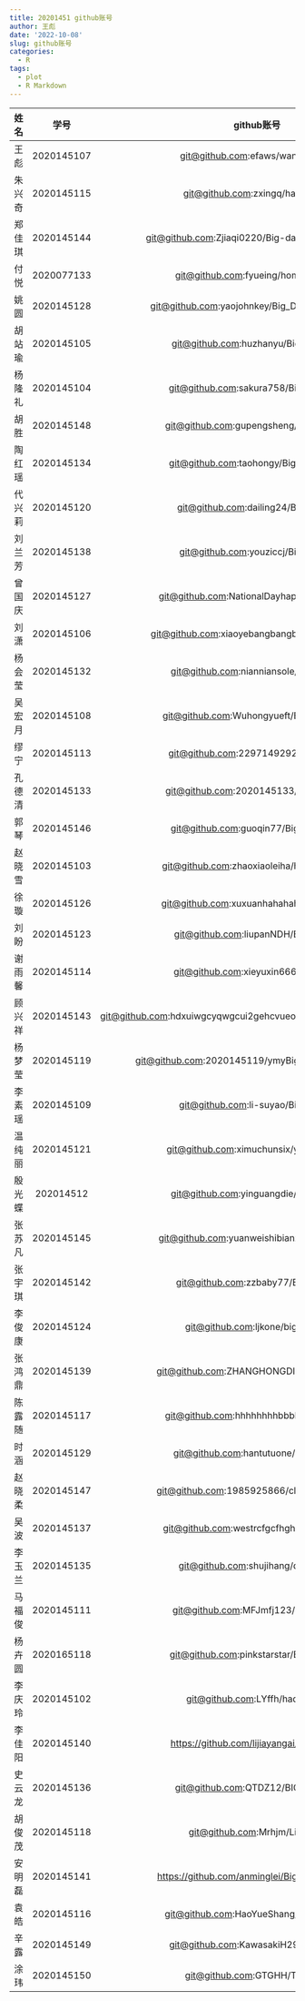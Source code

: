 ```yaml
---
title: 20201451 github账号
author: 王彪
date: '2022-10-08'
slug: github账号
categories:
  - R
tags:
  - plot
  - R Markdown
---
```

|  姓名  |    学号    |                          github账号                          |
| :----: | :--------: | :----------------------------------------------------------: |
|  王彪  | 2020145107 |              git@github.com:efaws/wangbiao.git               |
| 朱兴奇 | 2020145115 |               git@github.com:zxingq/hadoop.git               |
| 郑佳琪 | 2020145144 |       git@github.com:Zjiaqi0220/Big-data-homework.git        |
|  付悦  | 2020077133 |             git@github.com:fyueing/homework.git              |
|  姚圆  | 2020145128 |        git@github.com:yaojohnkey/Big_Data_program.git        |
| 胡站瑜 | 2020145105 |            git@github.com:huzhanyu/BigdataEx.git             |
| 杨隆礼 | 2020145104 |            git@github.com:sakura758/BigdataeX.git            |
|  胡胜  | 2020145148 |           git@github.com:gupengsheng/Big-data.git            |
| 陶红瑶 | 2020145134 |            git@github.com:taohongy/BigDataEx1.git            |
| 代兴莉 | 2020145120 |             git@github.com:dailing24/BigData.git             |
| 刘兰芳 | 2020145138 |             git@github.com:youziccj/BigData.git              |
| 曾国庆 | 2020145127 |         git@github.com:NationalDayhappy/Bigdata.git          |
|  刘潇  | 2020145106 |        git@github.com:xiaoyebangbangbang/BigData.git         |
| 杨会莹 | 2020145132 |           git@github.com:nianniansole/Bigdata.git            |
| 吴宏月 | 2020145108 |           git@github.com:Wuhongyueft/BigDataLX.git           |
|  缪宁  | 2020145113 |            git@github.com:2297149292/bigdata.git             |
| 孔德清 | 2020145133 |            git@github.com:2020145133/big-data.git            |
|  郭琴  | 2020145146 |            git@github.com:guoqin77/BigDataEX.git             |
| 赵晓雪 | 2020145103 |          git@github.com:zhaoxiaoleiha/homework.git           |
|  徐璇  | 2020145126 |          git@github.com:xuxuanhahahaha/bigdata.git           |
|  刘盼  | 2020145123 |             git@github.com:liupanNDH/BigData.git             |
| 谢雨馨 | 2020145114 |             git@github.com:xieyuxin666/xx666.git             |
| 顾兴祥 | 2020145143 | git@github.com:hdxuiwgcyqwgcui2gehcvueogvcwbhui/BigdateExcise.git |
| 杨梦莹 | 2020145119 |       git@github.com:2020145119/ymyBigDataHomework.git       |
| 李素瑶 | 2020145109 |             git@github.com:li-suyao/BigData.git              |
| 温纯丽 | 2020145121 |           git@github.com:ximuchunsix/yunjisuan.git           |
| 殷光蝶 | 202014512  |            git@github.com:yinguangdie/BigData.git            |
| 张苏凡 | 2020145145 |         git@github.com:yuanweishibianzhu/cloudy.git          |
| 张宇琪 | 2020145142 |             git@github.com:zzbaby77/Bigdata.git              |
| 李俊康 | 2020145124 |              git@github.com:ljkone/bigdata.git               |
| 张鸿鼎 | 2020145139 |           git@github.com:ZHANGHONGDING/Bigdata.git           |
| 陈露随 | 2020145117 |           git@github.com:hhhhhhhhbbbb/Bigdata.git            |
|  时涵  | 2020145129 |            git@github.com:hantutuone/Bigdata.git             |
| 赵晓柔 | 2020145147 |          git@github.com:1985925866/cloudbigdata.git          |
|  吴波  | 2020145137 |           git@github.com:westrcfgcfhghgbv/wubo.git           |
| 李玉兰 | 2020145135 |             git@github.com:shujihang/dataEx.git              |
| 马福俊 | 2020145111 |             git@github.com:MFJmfj123/BigData.git             |
| 杨卉圆 | 2020165118 |           git@github.com:pinkstarstar/Big_Data.git           |
| 李庆玲 | 2020145102 |               git@github.com:LYffh/hadoop.git                |
| 李佳阳 | 2020145140 |          https://github.com/lijiayangai/Bigdata.git          |
| 史云龙 | 2020145136 |              git@github.com:QTDZ12/BIGBANG.git               |
| 胡俊茂 | 2020145118 |                git@github.com:Mrhjm/Linux.git                |
| 安明磊 | 2020145141 |        https://github.com/anminglei/BigdataExcise.git        |
|  袁皓  | 2020145116 |           git@github.com:HaoYueShang/big-data.git            |
|  辛露  | 2020145149 |            git@github.com:KawasakiH299/spark.git             |
|  涂玮  | 2020145150 |                git@github.com:GTGHH/TUTU.git                 |











